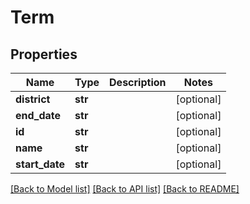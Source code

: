 # Term

## Properties
Name | Type | Description | Notes
------------ | ------------- | ------------- | -------------
**district** | **str** |  | [optional] 
**end_date** | **str** |  | [optional] 
**id** | **str** |  | [optional] 
**name** | **str** |  | [optional] 
**start_date** | **str** |  | [optional] 

[[Back to Model list]](../README.md#documentation-for-models) [[Back to API list]](../README.md#documentation-for-api-endpoints) [[Back to README]](../README.md)

